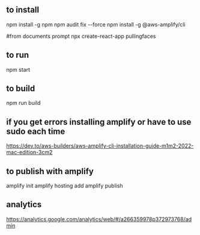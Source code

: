 
## to install 
npm install -g npm
npm audit fix --force
npm install -g @aws-amplify/cli

#from documents prompt
npx create-react-app pullingfaces

## to run 
npm start

## to build
npm run build


## if you get errors installing amplify or have to use sudo each time
https://dev.to/aws-builders/aws-amplify-cli-installation-guide-m1m2-2022-mac-edition-3cm2

## to publish with amplify   
amplify init
amplify hosting add
amplify publish


## analytics

https://analytics.google.com/analytics/web/#/a266359978p372973768/admin


